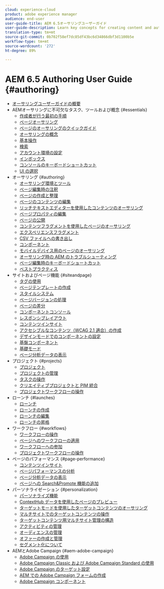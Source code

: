 ```yaml
---
cloud: experience-cloud
product: adobe experience manager
audience: end-user
user-guide-title: AEM 6.5オーサリングユーザーガイド
user-guide-description: Learn key concepts for creating content and authoring in AEM.
translation-type: tm+mt
source-git-commit: 0b702f58ef7dc85df43bc6d34866dbf3d1100b5e
workflow-type: tm+mt
source-wordcount: '272'
ht-degree: 89%

---
```



# AEM 6.5 Authoring User Guide {#authoring}

+ [オーサリングユーザーガイドの概要](home.md)
+ AEMオーサリングに不可欠なタスク、ツールおよび概念 {#essentials}
   + [作成者が行う最初の手順](first-steps.md)
   + [ページオーサリング](page-authoring.md)
   + [ページのオーサリングのクイックガイド](qg-page-authoring.md)
   + [オーサリングの概念](author.md)
   + [基本操作](basic-handling.md)
   + [検索](search.md)
   + [アカウント環境の設定](user-properties.md)
   + [インボックス](inbox.md)
   + [コンソールのキーボードショートカット](keyboard-shortcuts.md)
   + [UI の選択](select-ui.md)
+ オーサリング {#authoring}
   + [オーサリング環境とツール](author-environment-tools.md)
   + [ページ編集時の注釈](annotations.md)
   + [ページの作成と整理](managing-pages.md)
   + [ページのコンテンツの編集](editing-content.md)
   + [リッチテキストエディターを使用したコンテンツのオーサリング](rich-text-editor.md)
   + [ページプロパティの編集](editing-page-properties.md)
   + [ページの公開](publishing-pages.md)
   + [コンテンツフラグメントを使用したページのオーサリング](content-fragments.md)
   + [エクスペリエンスフラグメント](experience-fragments.md)
   + [CSV ファイルへの書き出し](csv-export.md)
   + [コンポーネント](default-components.md)
   + [モバイルデバイス用のページのオーサリング](mobile.md)
   + [オーサリング時の AEM のトラブルシューティング](troubleshooting.md)
   + [ページ編集時のキーボードショートカット](page-authoring-keyboard-shortcuts.md)
   + [ベストプラクティス](best-practices.md)
+ サイトおよびページ機能 {#siteandpage}
   + [タグの使用](tags.md)
   + [ページテンプレートの作成](templates.md)
   + [スタイルシステム](style-system.md)
   + [ページバージョンの処理](working-with-page-versions.md)
   + [ページの差分](page-diff.md)
   + [コンポーネントコンソール](default-components-console.md)
   + [レスポンシブレイアウト](responsive-layout.md)
   + [コンテンツインサイト](content-insights.md)
   + [アクセシブルなコンテンツ（WCAG 2.1 適合）の作成 ](creating-accessible-content.md)
   + [デザインモードでのコンポーネントの設定](default-components-designmode.md)
   + [基盤コンポーネント](default-components-foundation.md)
   + [基礎モード](scaffolding.md)
   + [ページ分析データの表示](page-analytics-using.md)
+ プロジェクト {#projects}
   + [プロジェクト](projects.md)
   + [プロジェクトの管理](touch-ui-managing-projects.md)
   + [タスクの操作](task-content.md)
   + [クリエイティブプロジェクトと PIM 統合](managing-product-information.md)
   + [プロジェクトワークフローの操作](projects-with-workflows.md)
+ ローンチ {#launches}
   + [ローンチ](launches.md)
   + [ローンチの作成](launches-creating.md)
   + [ローンチの編集](launches-editing.md)
   + [ローンチの昇格](launches-promoting.md)
+ ワークフロー {#workflows}
   + [ワークフローの操作](workflows.md)
   + [ページへのワークフローの適用](workflows-applying.md)
   + [ワークフローへの参加](workflows-participating.md)
   + [プロジェクトワークフローの操作](projects-with-workflows.md)
+ ページのパフォーマンス {#page-performance}
   + [コンテンツインサイト](content-insights.md)
   + [ページパフォーマンスの分析](ci-analyze.md)
   + [ページ分析データの表示](pa-using.md)
   + [ページへの Search&amp;Promote 機能の追加](search-and-promote.md)
+ パーソナライゼーション {#personalization}
   + [パーソナライズ機能](personalization.md)
   + [ContextHub データを使用したページのプレビュー ](ch-previewing.md)
   + [ターゲットモードを使用したターゲットコンテンツのオーサリング](content-targeting-touch.md)
   + [マルチサイトでのターゲットコンテンツの操作](multisite-support-targeted-content.md)
   + [ターゲットコンテンツ用マルチサイト管理の構造](technical-multisite-targeted.md)
   + [アクティビティの管理](activitylib.md)
   + [オーディエンスの管理](managing-audiences.md)
   + [オファーの作成と管理](offerlib.md)
   + [セグメント化について](segmentation-overview.md)
+ AEMとAdobe Campaign {#aem-adobe-campaign}
   + [Adobe Campaign の使用](adobe-campaign.md)
   + [Adobe Campaign Classic および Adobe Campaign Standard の使用](campaign.md)
   + [Adobe Campaign のターゲット設定](target-adobe-campaign.md)
   + [AEM での Adobe Campaign フォームの作成](adobe-campaign-forms.md)
   + [Adobe Campaign コンポーネント](adobe-campaign-components.md)
